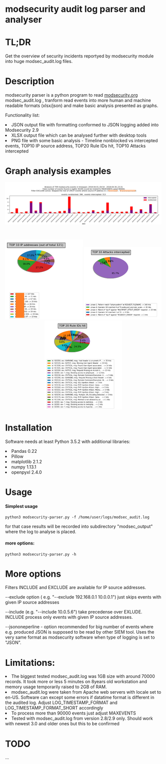 # modsecurity audit log parser and analyser

# TL;DR
Get the overview  of security incidents reportyed by modsecurity module into huge modsec_audit.log files.


# Description
modsecurity parser is a python program to read <a href="https://www.modsecurity.org/">modsecurity.org</a> modsec_audit.log , tranform read events into more human and machine readable formats (xlsx/json) and make basic analysis presented as graphs. 


<p>
Functionality list:
  <li>JSON output file with formatting conformed to JSON logging added into Modsecurity 2.9</li>
  <li>XLSX output file which can be analysed further with desktop tools</li>
  <li>PNG file with some basic analysis - Timeline nonblocked vs intercepted events, TOP10 IP source address, TOP20 Rule IDs hit, TOP10 Attacks intercepted</li>



# Graph analysis examples
<p align="left">
   <img src="/images/timeline.png" width="950" />
</p>
<br>
<p align="center">

   <img src="/images/top10ipaddresses.png" width="250" />
   <img src="/images/top10intercepted.png" width="250" />
   <img src="/images/top20ruleID.png" width="250" />
  <br>
</p>



# Installation
  Software needs at least Python 3.5.2 with additional libraries:
  <li>Pandas 0.22</li>
  <li>Pillow</li>
  <li>matplotlib 2.1.2 </li>
  <li>numpy 1.13.1</li>
  <li>openpyxl 2.4.0</li> 


  
# Usage
<h4>Simplest usage</h4>

```
python3 modsecurity-parser.py -f /home/user/logs/modsec_audit.log
```

for that case results will be recorded into subdirectory "modsec_output" where the log to analyse is placed.

<h4>more options:</h4>

```
python3 modsecurity-parser.py -h
```

# More options
Filters INCLUDE and EXCLUDE are available for IP source addresses.
<p>
--exclude option ( e.g. "--exclude 192.168.0.1 10.0.0.1") just skips events with given IP source addresses
<p>
--include (e.g. "--include 10.0.5.6") take precedense over EXLUDE. INCLUDE process only events with given IP source addresses.
<p>
--jsononeperline  - option recommended for big number of events where e.g. produced JSON is supposed to be read by other SIEM tool. Uses the very same format as modsecurity software when type of logging is set to "JSON". 

# Limitations:
<li>The biggest tested modsec_audit.log was 1GB size with around 70000 records. It took more or less 5 minutes on 8years old workstation and memory usage temporarily raised to 2GB of RAM.</li>
<li>modsec_audit.log were taken from Apache web servers with locale set to en-US. Software can except some errors if datatime format is different in the audited log. Adjust LOG_TIMESTAMP_FORMAT and LOG_TIMESTAMP_FORMAT_SHORT accordingly</li>
<li>To process more than 90000 events just adjust MAXEVENTS</li>
<li>Tested with modsec_audit.log from version 2.8/2.9 only. Should work with newest 3.0 and older ones but this to be confirmed</li>

# TODO
...
